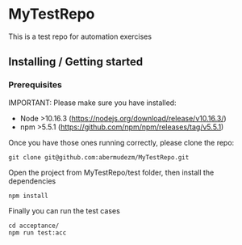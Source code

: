 # MyTestRepo

This is a test repo for automation exercises 

## Installing / Getting started

### Prerequisites
IMPORTANT: Please make sure you have installed:
  - Node >10.16.3 (https://nodejs.org/download/release/v10.16.3/)
  - npm >5.5.1 (https://github.com/npm/npm/releases/tag/v5.5.1)


Once you have those ones running correctly, please clone the repo:

```shell
git clone git@github.com:abermudezm/MyTestRepo.git
```

Open the project from MyTestRepo/test folder, then install the dependencies 
```shell
npm install
```

Finally you can run the test cases
```shell
cd acceptance/
npm run test:acc
```

